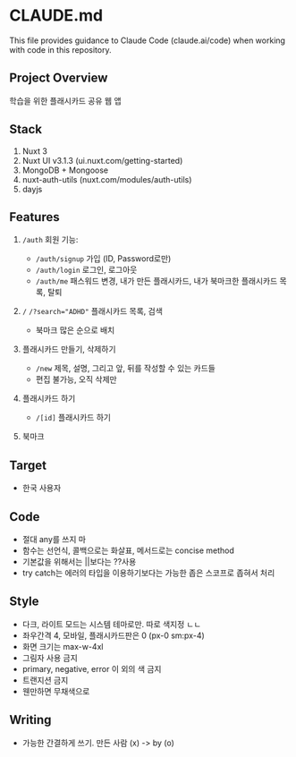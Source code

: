 # CLAUDE.md

This file provides guidance to Claude Code (claude.ai/code) when working with code in this repository.

## Project Overview

학습을 위한 플래시카드 공유 웹 앱

## Stack

1. Nuxt 3
2. Nuxt UI v3.1.3 (ui.nuxt.com/getting-started)
3. MongoDB + Mongoose
4. nuxt-auth-utils (nuxt.com/modules/auth-utils)
5. dayjs

## Features

1. `/auth` 회원 기능:

   - `/auth/signup` 가입 (ID, Password로만)
   - `/auth/login` 로그인, 로그아웃
   - `/auth/me` 패스워드 변경, 내가 만든 플래시카드, 내가 북마크한 플래시카드 목록, 탈퇴

2. `/` `/?search="ADHD"` 플래시카드 목록, 검색

   - 북마크 많은 순으로 배치

3. 플래시카드 만들기, 삭제하기

   - `/new` 제목, 설명, 그리고 앞, 뒤를 작성할 수 있는 카드들
   - 편집 불가능, 오직 삭제만

4. 플래시카드 하기

   - `/[id]` 플래시카드 하기

5. 북마크

## Target

- 한국 사용자

## Code

- 절대 any를 쓰지 마
- 함수는 선언식, 콜백으로는 화살표, 메서드로는 concise method
- 기본값을 위해서는 ||보다는 ??사용
- try catch는 에러의 타입을 이용하기보다는 가능한 좁은 스코프로 좁혀서 처리

## Style

- 다크, 라이트 모드는 시스템 테마로만. 따로 색지정 ㄴㄴ
- 좌우간격 4, 모바일, 플래시카드판은 0 (px-0 sm:px-4)
- 화면 크기는 max-w-4xl
- 그림자 사용 금지
- primary, negative, error 이 외의 색 금지
- 트랜지션 금지
- 웬만하면 무채색으로

## Writing

- 가능한 간결하게 쓰기. 만든 사람 (x) -> by (o)
